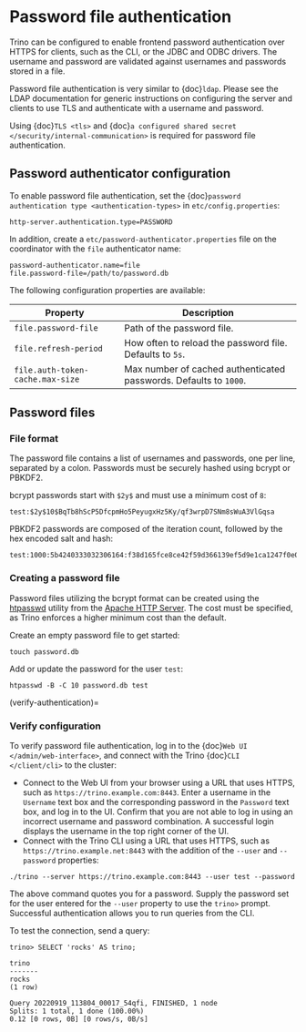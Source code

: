 # Password file authentication

Trino can be configured to enable frontend password authentication over
HTTPS for clients, such as the CLI, or the JDBC and ODBC drivers. The
username and password are validated against usernames and passwords stored
in a file.

Password file authentication is very similar to {doc}`ldap`. Please see
the LDAP documentation for generic instructions on configuring the server
and clients to use TLS and authenticate with a username and password.

Using {doc}`TLS <tls>` and {doc}`a configured shared secret
</security/internal-communication>` is required for password file
authentication.

## Password authenticator configuration

To enable password file authentication, set the {doc}`password authentication
type <authentication-types>` in `etc/config.properties`:

```properties
http-server.authentication.type=PASSWORD
```

In addition, create a `etc/password-authenticator.properties` file on the
coordinator with the `file` authenticator name:

```text
password-authenticator.name=file
file.password-file=/path/to/password.db
```

The following configuration properties are available:

| Property                         | Description                                                       |
| -------------------------------- | ----------------------------------------------------------------- |
| `file.password-file`             | Path of the password file.                                        |
| `file.refresh-period`            | How often to reload the password file. Defaults to `5s`.          |
| `file.auth-token-cache.max-size` | Max number of cached authenticated passwords. Defaults to `1000`. |

## Password files

### File format

The password file contains a list of usernames and passwords, one per line,
separated by a colon. Passwords must be securely hashed using bcrypt or PBKDF2.

bcrypt passwords start with `$2y$` and must use a minimum cost of `8`:

```text
test:$2y$10$BqTb8hScP5DfcpmHo5PeyugxHz5Ky/qf3wrpD7SNm8sWuA3VlGqsa
```

PBKDF2 passwords are composed of the iteration count, followed by the
hex encoded salt and hash:

```text
test:1000:5b4240333032306164:f38d165fce8ce42f59d366139ef5d9e1ca1247f0e06e503ee1a611dd9ec40876bb5edb8409f5abe5504aab6628e70cfb3d3a18e99d70357d295002c3d0a308a0
```

### Creating a password file

Password files utilizing the bcrypt format can be created using the
[htpasswd](https://httpd.apache.org/docs/current/programs/htpasswd.html)
utility from the [Apache HTTP Server](https://httpd.apache.org/).
The cost must be specified, as Trino enforces a higher minimum cost
than the default.

Create an empty password file to get started:

```text
touch password.db
```

Add or update the password for the user `test`:

```text
htpasswd -B -C 10 password.db test
```

(verify-authentication)=
### Verify configuration

To verify password file authentication, log in to the {doc}`Web UI
</admin/web-interface>`, and connect with the Trino {doc}`CLI </client/cli>` to
the cluster:

- Connect to the Web UI from your browser using a URL that uses HTTPS, such as
  `https://trino.example.com:8443`. Enter a username in the `Username` text
  box and the corresponding password in the `Password` text box, and log in to
  the UI. Confirm that you are not able to log in using an incorrect username
  and password combination. A successful login displays the username in the
  top right corner of the UI.
- Connect with the Trino CLI using a URL that uses HTTPS, such as
  `https://trino.example.net:8443` with the addition of the `--user` and
  `--password` properties:

```text
./trino --server https://trino.example.com:8443 --user test --password
```

The above command quotes you for a password. Supply the password set for the
user entered for the `--user` property to use the `trino>` prompt. Successful
authentication allows you to run queries from the CLI.

To test the connection, send a query:

```text
trino> SELECT 'rocks' AS trino;

trino
-------
rocks
(1 row)

Query 20220919_113804_00017_54qfi, FINISHED, 1 node
Splits: 1 total, 1 done (100.00%)
0.12 [0 rows, 0B] [0 rows/s, 0B/s]
```
